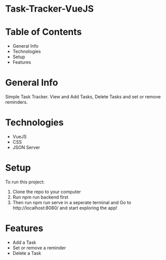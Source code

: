 
# Task-Tracker-VueJS

# Table of Contents

<ul>
  <li>General Info</li>
  <li>Technologies</li>
  <li>Setup</li>
  <li>Features</li>
</ul>
 
# General Info
 
Simple Task Tracker.  View and Add Tasks, Delete Tasks and set or remove reminders.
 
# Technologies
 
<ul>
<li>VueJS</li>
<li>CSS</li>
<li>JSON Server</li>
</ul>

# Setup
 
To run this project: <ol>
 
  <li>Clone the repo to your computer</li>
  <li>Run npm run backend first</li>
  <li>Then run npm run serve in a seperate terminal and Go to http://localhost:8080/ and start exploring the app!</li>
  </ol>
 
# Features
 
<ul>
  <li>Add a Task</li>
  <li>Set or remove a reminder</li>
  <li>Delete a Task</li>
</ul>

